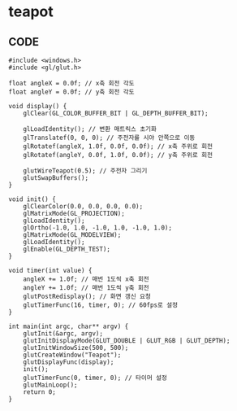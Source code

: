 # teapot




## CODE

    #include <windows.h>
    #include <gl/glut.h>
    
    float angleX = 0.0f; // x축 회전 각도
    float angleY = 0.0f; // y축 회전 각도
    
    void display() {
        glClear(GL_COLOR_BUFFER_BIT | GL_DEPTH_BUFFER_BIT);
        
        glLoadIdentity(); // 변환 매트릭스 초기화
        glTranslatef(0, 0, 0); // 주전자를 시야 안쪽으로 이동
        glRotatef(angleX, 1.0f, 0.0f, 0.0f); // x축 주위로 회전
        glRotatef(angleY, 0.0f, 1.0f, 0.0f); // y축 주위로 회전
        
        glutWireTeapot(0.5); // 주전자 그리기
        glutSwapBuffers();
    }
    
    void init() {
        glClearColor(0.0, 0.0, 0.0, 0.0);
        glMatrixMode(GL_PROJECTION);
        glLoadIdentity();
        glOrtho(-1.0, 1.0, -1.0, 1.0, -1.0, 1.0);
        glMatrixMode(GL_MODELVIEW);
        glLoadIdentity();
        glEnable(GL_DEPTH_TEST);
    }
    
    void timer(int value) {
        angleX += 1.0f; // 매번 1도씩 x축 회전
        angleY += 1.0f; // 매번 1도씩 y축 회전
        glutPostRedisplay(); // 화면 갱신 요청
        glutTimerFunc(16, timer, 0); // 60fps로 설정
    }
    
    int main(int argc, char** argv) {
        glutInit(&argc, argv);
        glutInitDisplayMode(GLUT_DOUBLE | GLUT_RGB | GLUT_DEPTH);
        glutInitWindowSize(500, 500);
        glutCreateWindow("Teapot");
        glutDisplayFunc(display);
        init();
        glutTimerFunc(0, timer, 0); // 타이머 설정
        glutMainLoop();
        return 0;
    }

